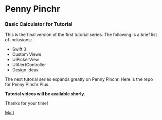 # Penny Pinchr

### Basic Calculator for Tutorial

This is the final version of the first tutorial series. The following is a brief list of inclusions:

* Swift 3
* Custom Views
* UIPickerView
* UIAlertController
* Design ideas

The next tutorial series expands greatly on Penny Pinchr. Here is the repo for Penny Pinchr Plus.

**Tutorial videos will be available shorly.**

Thanks for your time!

[Matt](http://gommmd.com)
